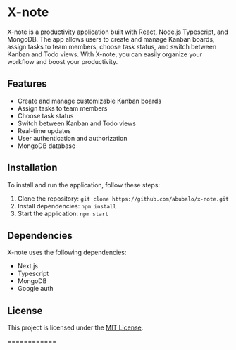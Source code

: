 # X-note

X-note is a productivity application built with React, Node.js Typescript, and MongoDB. The app allows users to create and manage Kanban boards, assign tasks to team members, choose task status, and switch between Kanban and Todo views. With X-note, you can easily organize your workflow and boost your productivity.

## Features

- Create and manage customizable Kanban boards
- Assign tasks to team members
- Choose task status
- Switch between Kanban and Todo views
- Real-time updates
- User authentication and authorization
- MongoDB database

## Installation

To install and run the application, follow these steps:

1. Clone the repository: `git clone https://github.com/abubalo/x-note.git`
2. Install dependencies: `npm install`
3. Start the application: `npm start`

## Dependencies

X-note uses the following dependencies:

- Next.js
- Typescript
- MongoDB
- Google auth

## License

This project is licensed under the [MIT License](LICENSE).

============


